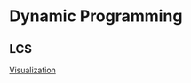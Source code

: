 # Dynamic Programming

## LCS

[Visualization](https://www.cs.usfca.edu/~galles/visualization/DPLCS.html)
